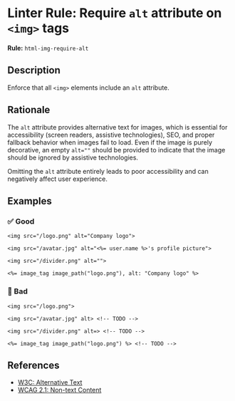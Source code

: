 # Linter Rule: Require `alt` attribute on `<img>` tags

**Rule:** `html-img-require-alt`

## Description

Enforce that all `<img>` elements include an `alt` attribute.

## Rationale

The `alt` attribute provides alternative text for images, which is essential for accessibility (screen readers, assistive technologies), SEO, and proper fallback behavior when images fail to load. Even if the image is purely decorative, an empty `alt=""` should be provided to indicate that the image should be ignored by assistive technologies.

Omitting the `alt` attribute entirely leads to poor accessibility and can negatively affect user experience.

## Examples

### ✅ Good

```erb
<img src="/logo.png" alt="Company logo">

<img src="/avatar.jpg" alt="<%= user.name %>'s profile picture">

<img src="/divider.png" alt="">

<%= image_tag image_path("logo.png"), alt: "Company logo" %>
```

### 🚫 Bad

```erb
<img src="/logo.png">

<img src="/avatar.jpg" alt> <!-- TODO -->

<img src="/divider.png" alt=> <!-- TODO -->

<%= image_tag image_path("logo.png") %> <!-- TODO -->
```

## References

* [W3C: Alternative Text](https://www.w3.org/WAI/tutorials/images/)
* [WCAG 2.1: Non-text Content](https://www.w3.org/WAI/WCAG22/quickref/?versions=2.1#non-text-content)
